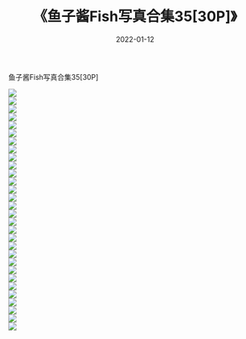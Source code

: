 ﻿---
layout: post
title:  《鱼子酱Fish写真合集35[30P]》
date:   2022-01-12
img: http://pic.660000.xyz/1:/性感/2022/鱼子酱Fish写真合集35[30P]/000.jpg
categories: [美女, 清纯, 唯美]
---

鱼子酱Fish写真合集35[30P]

  ![](http://pic.660000.xyz/1:/性感/2022/鱼子酱Fish写真合集35[30P]/001.jpg) <br> ![](http://pic.660000.xyz/1:/性感/2022/鱼子酱Fish写真合集35[30P]/002.jpg) <br> ![](http://pic.660000.xyz/1:/性感/2022/鱼子酱Fish写真合集35[30P]/003.jpg) <br> ![](http://pic.660000.xyz/1:/性感/2022/鱼子酱Fish写真合集35[30P]/004.jpg) <br> ![](http://pic.660000.xyz/1:/性感/2022/鱼子酱Fish写真合集35[30P]/005.jpg) <br> ![](http://pic.660000.xyz/1:/性感/2022/鱼子酱Fish写真合集35[30P]/006.jpg) <br> ![](http://pic.660000.xyz/1:/性感/2022/鱼子酱Fish写真合集35[30P]/007.jpg) <br> ![](http://pic.660000.xyz/1:/性感/2022/鱼子酱Fish写真合集35[30P]/008.jpg) <br> ![](http://pic.660000.xyz/1:/性感/2022/鱼子酱Fish写真合集35[30P]/009.jpg) <br> ![](http://pic.660000.xyz/1:/性感/2022/鱼子酱Fish写真合集35[30P]/010.jpg) <br> ![](http://pic.660000.xyz/1:/性感/2022/鱼子酱Fish写真合集35[30P]/011.jpg) <br> ![](http://pic.660000.xyz/1:/性感/2022/鱼子酱Fish写真合集35[30P]/012.jpg) <br> ![](http://pic.660000.xyz/1:/性感/2022/鱼子酱Fish写真合集35[30P]/013.jpg) <br> ![](http://pic.660000.xyz/1:/性感/2022/鱼子酱Fish写真合集35[30P]/014.jpg) <br> ![](http://pic.660000.xyz/1:/性感/2022/鱼子酱Fish写真合集35[30P]/015.jpg) <br> ![](http://pic.660000.xyz/1:/性感/2022/鱼子酱Fish写真合集35[30P]/016.jpg) <br> ![](http://pic.660000.xyz/1:/性感/2022/鱼子酱Fish写真合集35[30P]/017.jpg) <br> ![](http://pic.660000.xyz/1:/性感/2022/鱼子酱Fish写真合集35[30P]/018.jpg) <br> ![](http://pic.660000.xyz/1:/性感/2022/鱼子酱Fish写真合集35[30P]/019.jpg) <br> ![](http://pic.660000.xyz/1:/性感/2022/鱼子酱Fish写真合集35[30P]/020.jpg) <br> ![](http://pic.660000.xyz/1:/性感/2022/鱼子酱Fish写真合集35[30P]/021.jpg) <br> ![](http://pic.660000.xyz/1:/性感/2022/鱼子酱Fish写真合集35[30P]/022.jpg) <br> ![](http://pic.660000.xyz/1:/性感/2022/鱼子酱Fish写真合集35[30P]/023.jpg) <br> ![](http://pic.660000.xyz/1:/性感/2022/鱼子酱Fish写真合集35[30P]/024.jpg) <br> ![](http://pic.660000.xyz/1:/性感/2022/鱼子酱Fish写真合集35[30P]/025.jpg) <br> ![](http://pic.660000.xyz/1:/性感/2022/鱼子酱Fish写真合集35[30P]/026.jpg) <br> ![](http://pic.660000.xyz/1:/性感/2022/鱼子酱Fish写真合集35[30P]/027.jpg) <br> ![](http://pic.660000.xyz/1:/性感/2022/鱼子酱Fish写真合集35[30P]/028.jpg) <br> ![](http://pic.660000.xyz/1:/性感/2022/鱼子酱Fish写真合集35[30P]/029.jpg) <br> ![](http://pic.660000.xyz/1:/性感/2022/鱼子酱Fish写真合集35[30P]/030.jpg) <br>